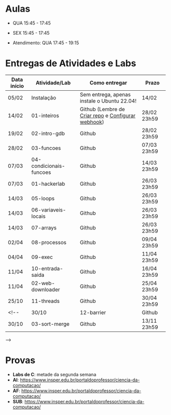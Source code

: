 

# Aulas

* QUA 15:45 - 17:45
* SEX 15:45 - 17:45

* Atendimento: QUA 17:45 - 19:15

# Entregas de Atividades e Labs


| Data início | Atividade/Lab                     | Como entregar                                                         | Prazo              |
|-------------|-----------------------------------|-----------------------------------------------------------------------|--------------------|
| 05/02 | Instalação | Sem entrega, apenas instale o Ubuntu 22.04!| 14/02 |
| 14/02 | 01-inteiros | Github (Lembre de [Criar repo](https://classroom.github.com/a/UUBJfjJa) e [Configurar webhook](https://insper.github.io/SistemasHardwareSoftwareBCC/outros/tutorial_servidor_testes.pdf)) | 28/02 23h59 |
| 19/02 | 02-intro-gdb | Github | 28/02 23h59 |
| 28/02 | 03-funcoes | Github | 07/03 23h59 |
| 07/03 | 04-condicionais-funcoes | Github | 14/03 23h59 |
| 07/03 | 01-hackerlab | Github | 26/03 23h59 |
| 14/03 | 05-loops | Github | 26/03 23h59 |
| 14/03 | 06-variaveis-locais | Github | 26/03 23h59 |
| 14/03 | 07-arrays | Github | 26/03 23h59 |
| 02/04 | 08-processos | Github | 09/04 23h59 |
| 04/04 | 09-exec | Github | 11/04 23h59 |
| 11/04 | 10-entrada-saida | Github | 16/04 23h59 |
| 11/04 | 02-web-downloader | Github | 25/04 23h59 |
| 25/10 | 11-threads | Github | 30/04 23h59 |
<!--| 30/10 | 12-barrier | Github | 06/11 23h59 |
| 30/10 | 03-sort-merge | Github | 13/11 23h59 |
 -->


# Provas

- **Labs de C**: metade da segunda semana
- **AI**: https://www.insper.edu.br/portaldoprofessor/ciencia-da-computacao/
- **AF**: https://www.insper.edu.br/portaldoprofessor/ciencia-da-computacao/
- **SUB**: https://www.insper.edu.br/portaldoprofessor/ciencia-da-computacao/

